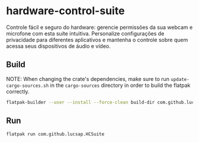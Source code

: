 # hardware-control-suite
Controle fácil e seguro do hardware: gerencie permissões da sua webcam e microfone com esta suíte intuitiva. Personalize configurações de privacidade para diferentes aplicativos e mantenha o controle sobre quem acessa seus dispositivos de áudio e vídeo.


## Build
NOTE: When changing the crate's dependencies, make sure to run `update-cargo-sources.sh` in the `cargo-sources` directory in order to build the flatpak correctly.

```sh
flatpak-builder --user --install --force-clean build-dir com.github.lucsap.HCSuite.json
```

## Run
```sh
flatpak run com.github.lucsap.HCSuite
```
